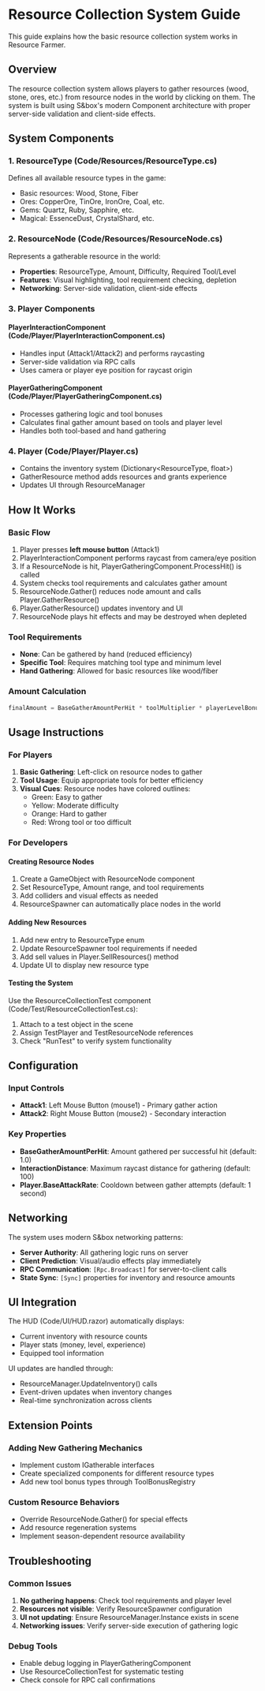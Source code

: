 # Resource Collection System Guide

This guide explains how the basic resource collection system works in Resource Farmer.

## Overview

The resource collection system allows players to gather resources (wood, stone, ores, etc.) from resource nodes in the world by clicking on them. The system is built using S&box's modern Component architecture with proper server-side validation and client-side effects.

## System Components

### 1. ResourceType (Code/Resources/ResourceType.cs)
Defines all available resource types in the game:
- Basic resources: Wood, Stone, Fiber
- Ores: CopperOre, TinOre, IronOre, Coal, etc.
- Gems: Quartz, Ruby, Sapphire, etc.
- Magical: EssenceDust, CrystalShard, etc.

### 2. ResourceNode (Code/Resources/ResourceNode.cs)
Represents a gatherable resource in the world:
- **Properties**: ResourceType, Amount, Difficulty, Required Tool/Level
- **Features**: Visual highlighting, tool requirement checking, depletion
- **Networking**: Server-side validation, client-side effects

### 3. Player Components

#### PlayerInteractionComponent (Code/Player/PlayerInteractionComponent.cs)
- Handles input (Attack1/Attack2) and performs raycasting
- Server-side validation via RPC calls
- Uses camera or player eye position for raycast origin

#### PlayerGatheringComponent (Code/Player/PlayerGatheringComponent.cs)
- Processes gathering logic and tool bonuses
- Calculates final gather amount based on tools and player level
- Handles both tool-based and hand gathering

### 4. Player (Code/Player/Player.cs)
- Contains the inventory system (Dictionary<ResourceType, float>)
- GatherResource method adds resources and grants experience
- Updates UI through ResourceManager

## How It Works

### Basic Flow
1. Player presses **left mouse button** (Attack1)
2. PlayerInteractionComponent performs raycast from camera/eye position
3. If a ResourceNode is hit, PlayerGatheringComponent.ProcessHit() is called
4. System checks tool requirements and calculates gather amount
5. ResourceNode.Gather() reduces node amount and calls Player.GatherResource()
6. Player.GatherResource() updates inventory and UI
7. ResourceNode plays hit effects and may be destroyed when depleted

### Tool Requirements
- **None**: Can be gathered by hand (reduced efficiency)
- **Specific Tool**: Requires matching tool type and minimum level
- **Hand Gathering**: Allowed for basic resources like wood/fiber

### Amount Calculation
```csharp
finalAmount = BaseGatherAmountPerHit * toolMultiplier * playerLevelBonus * critMultiplier
```

## Usage Instructions

### For Players
1. **Basic Gathering**: Left-click on resource nodes to gather
2. **Tool Usage**: Equip appropriate tools for better efficiency
3. **Visual Cues**: Resource nodes have colored outlines:
   - Green: Easy to gather
   - Yellow: Moderate difficulty  
   - Orange: Hard to gather
   - Red: Wrong tool or too difficult

### For Developers

#### Creating Resource Nodes
1. Create a GameObject with ResourceNode component
2. Set ResourceType, Amount range, and tool requirements
3. Add colliders and visual effects as needed
4. ResourceSpawner can automatically place nodes in the world

#### Adding New Resources
1. Add new entry to ResourceType enum
2. Update ResourceSpawner tool requirements if needed
3. Add sell values in Player.SellResources() method
4. Update UI to display new resource type

#### Testing the System
Use the ResourceCollectionTest component (Code/Test/ResourceCollectionTest.cs):
1. Attach to a test object in the scene
2. Assign TestPlayer and TestResourceNode references
3. Check "RunTest" to verify system functionality

## Configuration

### Input Controls
- **Attack1**: Left Mouse Button (mouse1) - Primary gather action
- **Attack2**: Right Mouse Button (mouse2) - Secondary interaction

### Key Properties
- **BaseGatherAmountPerHit**: Amount gathered per successful hit (default: 1.0)
- **InteractionDistance**: Maximum raycast distance for gathering (default: 100)
- **Player.BaseAttackRate**: Cooldown between gather attempts (default: 1 second)

## Networking

The system uses modern S&box networking patterns:
- **Server Authority**: All gathering logic runs on server
- **Client Prediction**: Visual/audio effects play immediately
- **RPC Communication**: `[Rpc.Broadcast]` for server-to-client calls
- **State Sync**: `[Sync]` properties for inventory and resource amounts

## UI Integration

The HUD (Code/UI/HUD.razor) automatically displays:
- Current inventory with resource counts
- Player stats (money, level, experience)
- Equipped tool information

UI updates are handled through:
- ResourceManager.UpdateInventory() calls
- Event-driven updates when inventory changes
- Real-time synchronization across clients

## Extension Points

### Adding New Gathering Mechanics
- Implement custom IGatherable interfaces
- Create specialized components for different resource types
- Add new tool bonus types through ToolBonusRegistry

### Custom Resource Behaviors
- Override ResourceNode.Gather() for special effects
- Add resource regeneration systems
- Implement season-dependent resource availability

## Troubleshooting

### Common Issues
1. **No gathering happens**: Check tool requirements and player level
2. **Resources not visible**: Verify ResourceSpawner configuration
3. **UI not updating**: Ensure ResourceManager.Instance exists in scene
4. **Networking issues**: Verify server-side execution of gathering logic

### Debug Tools
- Enable debug logging in PlayerGatheringComponent
- Use ResourceCollectionTest for systematic testing
- Check console for RPC call confirmations